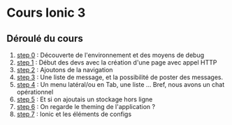 # Cours Ionic 3

## Déroulé du cours
1. [step 0](./step_0/) : Découverte de l'environnement et des moyens de debug
2. [step 1](./step_1/)  : Début des devs avec la création d'une page avec appel HTTP
3. [step 2](./step_2/)  : Ajoutons de la navigation
4. [step 3](./step_3/)  : Une liste de message, et la possibilité de poster des messages.
5. [step 4](./step_4/)  : Un menu latéral/ou en Tab, une liste ... Bref, nous avons un chat opérationnel
6. [step 5](./step_5/)  : Et si on ajoutais un stockage hors ligne 
7. [step 6](./step_6/)  : On regarde le theming de l'application ?  
8. [step 7](./step_7/)  : Ionic et les éléments de configs  

